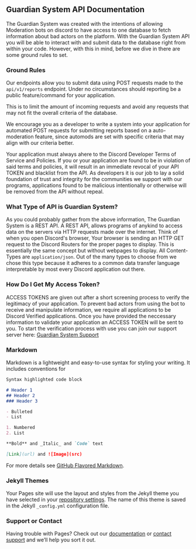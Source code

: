 ## Guardian System API Documentation

The Guardian System was created with the intentions of allowing Moderation bots on discord to have access to one database to fetch information about bad actors on the platform. With the Guardian System API you will be able to interact with and submit data to the database right from within your code. However, with this in mind, before we dive in there are some ground rules to set. 

### Ground Rules

Our endpoints allow you to submit data using POST requests made to the `api/v1/reports` endpoint. Under no circumstances should reporting be a public feature/command for your application. 

This is to limit the amount of incoming requests and avoid any requests that may not fit the overall criteria of the database. 

We encourage you as a developer to write a system into your application for automated POST requests for submitting reports based on a auto-moderation feature, since automods are set with specific criteria that may align with our criteria better.

Your application must always ahere to the Discord Developer Terms of Service and Policies. If you or your application are found to be in violation of said terms and policies, it will result in an immediate revocal of your API TOKEN and blacklist from the API. As developers it is our job to lay a solid foundation of trust and integrity for the communities we support with our programs, applications found to be malicious intentionally or otherwise will be removed from the API without repeal. 

### What Type of API is Guardian System?

As you could probably gather from the above information, The Guardian System is a REST API. A REST API, allows programs of anykind to access data on the servers via HTTP requests made over the internet. Think of when you open Discord's browser, Your browser is sending an HTTP GET request to the Discord Routers for the proper pages to display. This is essentially the same concept but without webpages to display. All Content-Types are `application/json`. Out of the many types to choose from we chose this type because it adheres to a common data transfer language interpretable by most every Discord application out there.

### How Do I Get My Access Token?

ACCESS TOKENS are given out after a short screening process to verify the legitimacy of your application. To prevent bad actors from using the bot to receive and manipulate information, we require all applications to be Discord Verified applications. Once you have provided the neccessary information to validate your application an ACCESS TOKEN will be sent to you. To start the verification process with use you can join our support server here: [Guardian System Support](https://discord.gg/eVUgfYEUaw)

### Markdown

Markdown is a lightweight and easy-to-use syntax for styling your writing. It includes conventions for

```markdown
Syntax highlighted code block

# Header 1
## Header 2
### Header 3

- Bulleted
- List

1. Numbered
2. List

**Bold** and _Italic_ and `Code` text

[Link](url) and ![Image](src)
```

For more details see [GitHub Flavored Markdown](https://guides.github.com/features/mastering-markdown/).

### Jekyll Themes

Your Pages site will use the layout and styles from the Jekyll theme you have selected in your [repository settings](https://github.com/Moros0741/GuardianSystemAPI-Docs/settings/pages). The name of this theme is saved in the Jekyll `_config.yml` configuration file.

### Support or Contact

Having trouble with Pages? Check out our [documentation](https://docs.github.com/categories/github-pages-basics/) or [contact support](https://support.github.com/contact) and we’ll help you sort it out.
